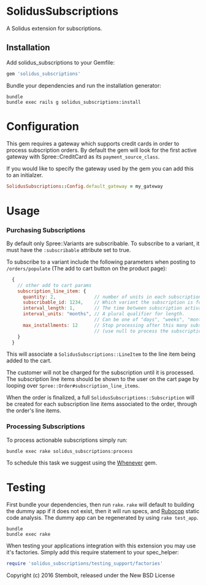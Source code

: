 # SolidusSubscriptions

A Solidus extension for subscriptions.

## Installation

Add solidus_subscriptions to your Gemfile:

```ruby
gem 'solidus_subscriptions'
```

Bundle your dependencies and run the installation generator:

```shell
bundle
bundle exec rails g solidus_subscriptions:install
```

# Configuration
This gem requires a gateway which supports credit cards in order to process
subscription orders. By default the gem will look for the first active gateway
with Spree::CreditCard as its `payment_source_class`.

If you would like to specify the gateway used by the gem you can add this to
an initialzer.

```ruby
SolidusSubscriptions::Config.default_gateway = my_gateway
```

# Usage

### Purchasing Subscriptions
By default only Spree::Variants are subscribable. To subscribe to a variant, it
must have the `:subscribable` attribute set to true.

To subscribe to a variant include the following parameters when posting to
`/orders/populate` (The add to cart button on the product page):

```js
  {
    // other add to cart params
    subscription_line_item: {
      quantity: 2,              // number of units in each subscription order.
      subscribable_id: 1234,    // Which variant the subscription is for.
      interval_length: 1,       // The time between subscription activations.
      interval_units: "months", // A plural qualifier for length.
                                // Can be one of "days", "weeks", "months", or "years".
      max_installments: 12      // Stop processing after this many subscription orders.
                                // (use null to process the subscription ad nauseam)
    }
  }
```

This will associate a `SolidusSubscriptions::LineItem` to the line item
being added to the cart.

The customer will not be charged for the subscription until it is processed. The
subscription line items should be shown to the user on the cart page by
looping over `Spree::Order#subscription_line_items`.

When the order is finalized, a full `SolidusSubscriptions::Subscription` will be
created for each subscription line items associated to the order, through the
order's line items.

### Processing Subscriptions

To process actionable subscriptions simply run:

`bundle exec rake solidus_subscriptions:process`

To schedule this task we suggest using the [Whenever](https://github.com/javan/whenever) gem.

# Testing

First bundle your dependencies, then run `rake`. `rake` will default to building the dummy app if it does not exist, then it will run specs, and [Rubocop](https://github.com/bbatsov/rubocop) static code analysis. The dummy app can be regenerated by using `rake test_app`.

```shell
bundle
bundle exec rake
```

When testing your applications integration with this extension you may use it's factories.
Simply add this require statement to your spec_helper:

```ruby
require 'solidus_subscriptions/testing_support/factories'
```

Copyright (c) 2016 Stembolt, released under the New BSD License
